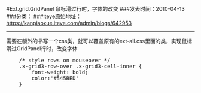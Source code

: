 #Ext.grid.GridPanel 鼠标滑过行时，字体的改变
###发表时间：2010-04-13
###分类：
###iteye原始地址：<a href="https://kanpiaoxue.iteye.com/admin/blogs/642953" target="_blank">https://kanpiaoxue.iteye.com/admin/blogs/642953</a>

---

<p>需要在额外的书写一个css类，就可以覆盖原有的ext-all.css里面的类，实现鼠标滑过GridPanel行时，改变字体</p>
<pre name="code" class="CSS">	 /* style rows on mouseover */
	.x-grid3-row-over .x-grid3-cell-inner {
		font-weight: bold;
		color:'#545BED'
	}	</pre>
<p>&nbsp;</p>